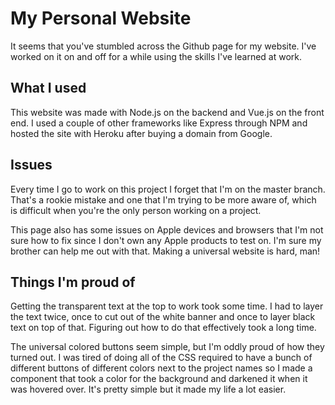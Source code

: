 # My Personal Website
It seems that you've stumbled across the Github page for my website. I've worked on it on and off for a while using the skills I've learned at work.

## What I used
This website was made with Node.js on the backend and Vue.js on the front end. I used a couple of other frameworks like Express through NPM and hosted the site with Heroku after buying a domain from Google.

## Issues
Every time I go to work on this project I forget that I'm on the master branch. That's a rookie mistake and one that I'm trying to be more aware of, which is difficult when you're the only person working on a project.

This page also has some issues on Apple devices and browsers that I'm not sure how to fix since I don't own any Apple products to test on. I'm sure my brother can help me out with that. Making a universal website is hard, man!

## Things I'm proud of
Getting the transparent text at the top to work took some time. I had to layer the text twice, once to cut out of the white banner and once to layer black text on top of that. Figuring out how to do that effectively took a long time.

The universal colored buttons seem simple, but I'm oddly proud of how they turned out. I was tired of doing all of the CSS required to have a bunch of different buttons of different colors next to the project names so I made a component that took a color for the background and darkened it when it was hovered over. It's pretty simple but it made my life a lot easier.